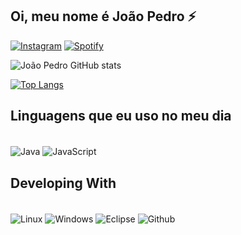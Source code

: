 ## Oi, meu nome é João Pedro  ⚡

[![Instagram](https://img.shields.io/badge/Instagram-E4405F?style=for-the-badge&logo=instagram&logoColor=white)](https://www.instagram.com/jpedrolopz/)
[![Spotify](https://img.shields.io/badge/Spotify-1ED760?&style=for-the-badge&logo=spotify&logoColor=white)](https://open.spotify.com/user/31bcgz3dddwla7lgyq7pjdmq54lu)

![João Pedro GitHub stats](https://github-readme-stats.vercel.app/api?username={jpedrolopes575}&theme=blue-green)

[![Top Langs](https://github-readme-stats.vercel.app/api/top-langs/?username=jpedrolopes575&layout=compact)](https://github.com/anuraghazra/github-readme-stats)

## Linguagens que eu uso no meu dia

<div style="display: inline_block"> <br/> 
  <img align="center" alt="Java" src="https://img.shields.io/badge/Java-ED8B00?style=for-the-badge&logo=openjdk&logoColor=white" /> 
  <img align="center" alt="JavaScript" src="https://img.shields.io/badge/JavaScript-F7DF1E?style=for-the-badge&logo=javascript&logoColor=black" />                                             
</div>

## Developing With

<div style="display: inline_block"> <br/> 
  <img align="center" alt="Linux" src="https://img.shields.io/badge/Linux-FCC624?style=for-the-badge&logo=linux&logoColor=black" /> 
  <img align="center" alt="Windows" src="https://img.shields.io/badge/Windows-0078D6?style=for-the-badge&logo=windows&logoColor=white" />
  <img align="center" alt="Eclipse" src="https://img.shields.io/badge/Eclipse-2C2255?style=for-the-badge&logo=eclipse&logoColor=white" />
  <img align="center" alt="Github" src="https://img.shields.io/badge/GitHub-100000?style=for-the-badge&logo=github&logoColor=white" />
